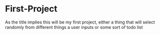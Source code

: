 # First-Project
As the title implies this will be my first project, either a thing that will select randomly from different things a user inputs or some  sort of todo list
